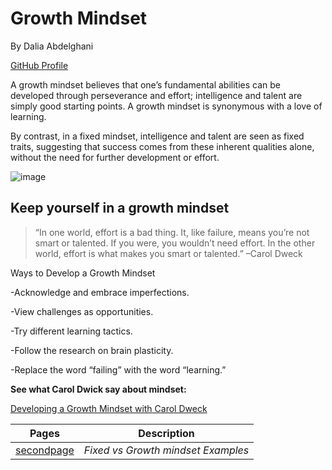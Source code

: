 # Growth Mindset

By Dalia Abdelghani 

[GitHub Profile](https://github.com/DaliaAbdelghani)


A growth mindset believes that one’s fundamental abilities can be developed through perseverance and effort; intelligence and talent are simply good starting points. A growth mindset is synonymous with a love of learning.

By contrast, in a fixed mindset, intelligence and talent are seen as fixed traits, suggesting that success comes from these inherent qualities alone, without the need for further development or effort.

![image](https://miro.medium.com/max/1200/1*TtlqcGNhwGaF0mOfsQJrOg.jpeg)

## Keep yourself in a growth mindset

>“In one world, effort is a bad thing. It, like failure, means you’re not smart or talented. If you were, you wouldn’t need effort. In the other world, effort is what makes you smart or talented.” –Carol Dweck

Ways to Develop a Growth Mindset

-Acknowledge and embrace imperfections.

-View challenges as opportunities.

-Try different learning tactics.

-Follow the research on brain plasticity.

-Replace the word “failing” with the word “learning.”

**See what Carol Dwick say about mindset:**  

[Developing a Growth Mindset with Carol Dweck](https://youtu.be/hiiEeMN7vbQ) 


|Pages  |Description |
|:-----:|:----------:|
|[secondpage](https://daliaabdelghani.github.io/DaliaAbdelghani.github.io-reading-notes-/secondpage)|*Fixed vs Growth mindset Examples*|
